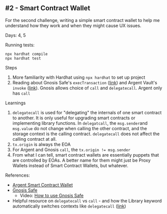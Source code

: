 ## #2 - Smart Contract Wallet

For the second challenge, writing a simple smart contract wallet to help me understand how they work and when they might cause UX issues.

Days: 4, 5

Running tests:
```
npx hardhat compile
npx hardhat test
```

Steps

1. More familiarity with Hardhat using `npx hardhat` to set up project
2. Reading about Gnosis Safe's `execTransaction` ([link](https://docs.gnosis.io/safe/docs/contracts_tx_execution/)) and Argent Vault's `invoke` ([link](https://github.com/argentlabs/argent-contracts/blob/develop/contracts/wallet/BaseWallet.sol#L126)). Gnosis allows choice of `call` and `delegatecall`. Argent only has `call`

Learnings

1.  `delegatecall` is used for "delegating" the internals of one smart contract to another. It is only useful for upgrading smart contracts or implementing library functions. In `delegatcall`, the `msg.sender`and `msg.value` do not change when calling the other contract, and the storage context is the calling contract. `delegatecall` does not affect the calling contract at all.
2. `tx.origin` is always the EOA
3. For Argent and Gnosis `call`, the `tx.origin != msg.sender`
4. From what I can tell, smart contract wallets are essentially puppets that are controlled by EOAs. A better name for them might just be Proxy Wallets instead of Smart Contract Wallets, but whatever.


References:

- [Argent Smart Contract Wallet](https://github.com/argentlabs/argent-contracts)
- [Gnosis Safe](https://docs.gnosis.io/safe/)
  - Video: [How to use Gnosis Safe](https://www.youtube.com/watch?v=kGDwzjqdcLg)
- Helpful resource on `delegatecall` vs `call` - and how the Library keyword automatically switches contexts like `delegatecall` ([link](https://www.blocksism.com/solidity-delegatecall-call-library/))